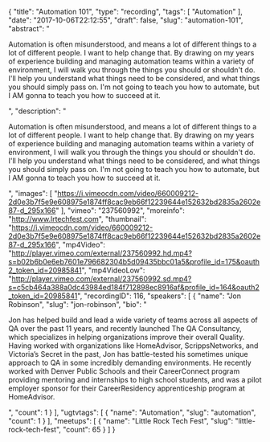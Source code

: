 {
  "title": "Automation 101",
  "type": "recording",
  "tags": [
    "Automation"
  ],
  "date": "2017-10-06T22:12:55",
  "draft": false,
  "slug": "automation-101",
  "abstract": "<p>Automation is often misunderstood, and means a lot of different things to a lot of different people. I want to help change that. By drawing on my years of experience building and managing automation teams within a variety of environment, I will walk you through the things you should or shouldn't do. I'll help you understand what things need to be considered, and what things you should simply pass on. I'm not going to teach you how to automate, but I AM gonna to teach you how to succeed at it.</p>",
  "description": "<p>Automation is often misunderstood, and means a lot of different things to a lot of different people. I want to help change that. By drawing on my years of experience building and managing automation teams within a variety of environment, I will walk you through the things you should or shouldn't do. I'll help you understand what things need to be considered, and what things you should simply pass on. I'm not going to teach you how to automate, but I AM gonna to teach you how to succeed at it.</p>",
  "images": [
    "https://i.vimeocdn.com/video/660009212-2d0e3b7f5e9e608975e1874ff8cac9eb66f12239644e152632bd2835a2602e87-d_295x166"
  ],
  "vimeo": "237560992",
  "moreinfo": "http://www.lrtechfest.com",
  "thumbnail": "https://i.vimeocdn.com/video/660009212-2d0e3b7f5e9e608975e1874ff8cac9eb66f12239644e152632bd2835a2602e87-d_295x166",
  "mp4Video": "http://player.vimeo.com/external/237560992.hd.mp4?s=b02b6b0e6eb7601e796682304b5d09435bbc01a5&profile_id=175&oauth2_token_id=20985841",
  "mp4VideoLow": "http://player.vimeo.com/external/237560992.sd.mp4?s=c5cb464a388a0dc43984ed184f712898ec8916af&profile_id=164&oauth2_token_id=20985841",
  "recordingID": 116,
  "speakers": [
    {
      "name": "Jon Robinson",
      "slug": "jon-robinson",
      "bio": "<p>Jon has helped build and lead a wide variety of teams across all aspects of QA over the past 11 years, and recently launched The QA Consultancy, which specializes in helping organizations improve their overall Quality. Having worked with organizations like HomeAdvisor, ScrippsNetworks, and Victoria’s Secret in the past, Jon has battle-tested his sometimes unique approach to QA in some incredibly demanding environments. He recently worked with Denver Public Schools and their CareerConnect program providing mentoring and internships to high school students, and was a pilot employer sponsor for their CareerResidency apprenticeship program at HomeAdvisor.</p>",
      "count": 1
    }
  ],
  "ugtvtags": [
    {
      "name": "Automation",
      "slug": "automation",
      "count": 1
    }
  ],
  "meetups": [
    {
      "name": "Little Rock Tech Fest",
      "slug": "little-rock-tech-fest",
      "count": 65
    }
  ]
}